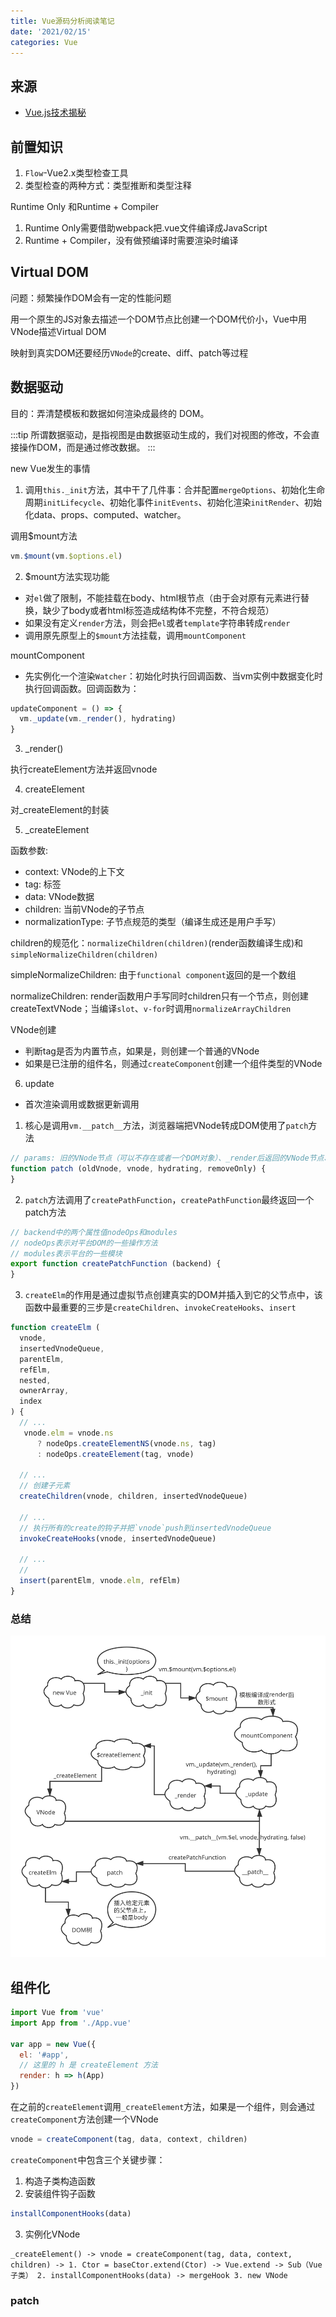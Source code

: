 ```yaml
---
title: Vue源码分析阅读笔记
date: '2021/02/15'
categories: Vue
---
```


## 来源

- [Vue.js技术揭秘](https://ustbhuangyi.github.io/vue-analysis)

## 前置知识

1. `Flow`-Vue2.x类型检查工具
2. 类型检查的两种方式：类型推断和类型注释

Runtime Only 和Runtime + Compiler

1. Runtime Only需要借助webpack把.vue文件编译成JavaScript
2. Runtime + Compiler，没有做预编译时需要渲染时编译

## Virtual DOM

问题：频繁操作DOM会有一定的性能问题

用一个原生的JS对象去描述一个DOM节点比创建一个DOM代价小，Vue中用VNode描述Virtual DOM

映射到真实DOM还要经历`VNode`的create、diff、patch等过程


## 数据驱动

目的：弄清楚模板和数据如何渲染成最终的 DOM。

:::tip
所谓数据驱动，是指视图是由数据驱动生成的，我们对视图的修改，不会直接操作DOM，而是通过修改数据。
:::

new Vue发生的事情

1. 调用`this._init`方法，其中干了几件事：合并配置`mergeOptions`、初始化生命周期`initLifecycle`、初始化事件`initEvents`、初始化渲染`initRender`、初始化data、props、computed、watcher。

调用$mount方法

```js
vm.$mount(vm.$options.el)
```

2. $mount方法实现功能

- 对`el`做了限制，不能挂载在body、html根节点（由于会对原有元素进行替换，缺少了body或者html标签造成结构体不完整，不符合规范）
- 如果没有定义`render`方法，则会把`el`或者`template`字符串转成`render`
- 调用原先原型上的`$mount`方法挂载，调用`mountComponent`

mountComponent

- 先实例化一个渲染`Watcher`：初始化时执行回调函数、当vm实例中数据变化时执行回调函数。回调函数为：

```js
updateComponent = () => {
  vm._update(vm._render(), hydrating)
}
```

3. _render()

执行createElement方法并返回vnode

4. createElement

对_createElement的封装

5. _createElement

函数参数:

- context: VNode的上下文
- tag: 标签
- data: VNode数据
- children: 当前VNode的子节点
- normalizationType: 子节点规范的类型（编译生成还是用户手写）

children的规范化：`normalizeChildren(children)`(render函数编译生成)和`simpleNormalizeChildren(children)`

simpleNormalizeChildren: 由于`functional component`返回的是一个数组

normalizeChildren: render函数用户手写同时children只有一个节点，则创建createTextVNode；当编译`slot`、`v-for`时调用`normalizeArrayChildren`

VNode创建

- 判断tag是否为内置节点，如果是，则创建一个普通的VNode
- 如果是已注册的组件名，则通过`createComponent`创建一个组件类型的VNode

6. update

- 首次渲染调用或数据更新调用

1. 核心是调用`vm.__patch__`方法，浏览器端把VNode转成DOM使用了`patch`方法
```js
// params: 旧的VNode节点（可以不存在或者一个DOM对象）、_render后返回的VNode节点、hydrating-是否是服务端渲染、给transition-group使用
function patch (oldVnode, vnode, hydrating, removeOnly) {
}
```
2. `patch`方法调用了`createPathFunction`，`createPathFunction`最终返回一个patch方法

```js
// backend中的两个属性值nodeOps和modules
// nodeOps表示对平台DOM的一些操作方法
// modules表示平台的一些模块
export function createPatchFunction (backend) {
}
```

3. `createElm`的作用是通过虚拟节点创建真实的DOM并插入到它的父节点中，该函数中最重要的三步是`createChildren`、`invokeCreateHooks`、`insert`

```js
function createElm (
  vnode,
  insertedVnodeQueue,
  parentElm,
  refElm,
  nested,
  ownerArray,
  index
) {
  // ...
   vnode.elm = vnode.ns
      ? nodeOps.createElementNS(vnode.ns, tag)
      : nodeOps.createElement(tag, vnode)

  // ...
  // 创建子元素
  createChildren(vnode, children, insertedVnodeQueue)

  // ...
  // 执行所有的create的钩子并把`vnode`push到insertedVnodeQueue
  invokeCreateHooks(vnode, insertedVnodeQueue)

  // ...
  //
  insert(parentElm, vnode.elm, refElm)
}
```

### 总结

![new Vue过程](./vue_source/new.svg)

## 组件化

```js
import Vue from 'vue'
import App from './App.vue'

var app = new Vue({
  el: '#app',
  // 这里的 h 是 createElement 方法
  render: h => h(App)
})
```

在之前的`createElement`调用`_createElement`方法，如果是一个组件，则会通过`createComponent`方法创建一个VNode

```js
vnode = createComponent(tag, data, context, children)
```

`createComponent`中包含三个关键步骤：

1. 构造子类构造函数
2. 安装组件钩子函数

```js
installComponentHooks(data)
```
3. 实例化VNode

```
_createElement() -> vnode = createComponent(tag, data, context, children) -> 1. Ctor = baseCtor.extend(Ctor) -> Vue.extend -> Sub（Vue子类） 2. installComponentHooks(data) -> mergeHook 3. new VNode
```

### patch


